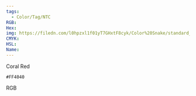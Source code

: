 ```yaml
---
tags:
  - Color/Tag/NTC
RGB:
Hex:
img: https://filedn.com/l0hpzxl1f01yT7GHxtF8cyk/Color%20Snake/standard_csv_to_svg/%23/FF4040.svg
CMYK:
HSL:
Name:
---
```

Coral Red
```palette
#FF4040
```
RGB
